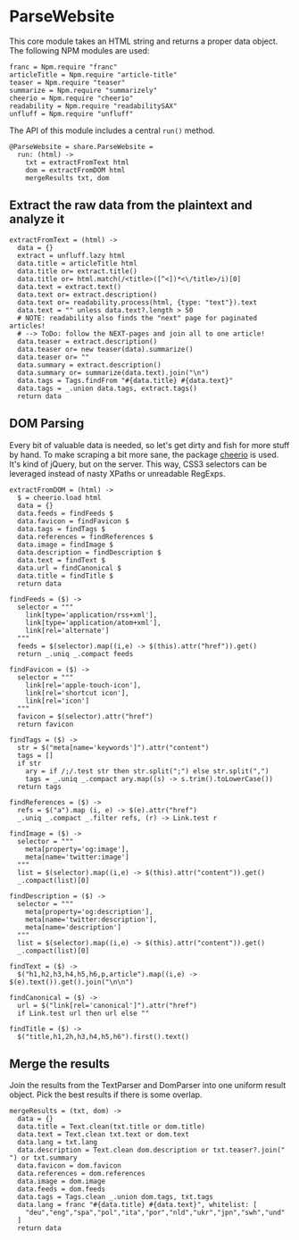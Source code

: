 # ParseWebsite
This core module takes an HTML string and returns a proper data object. The
following NPM modules are used:

    franc = Npm.require "franc"
    articleTitle = Npm.require "article-title"
    teaser = Npm.require "teaser"
    summarize = Npm.require "summarizely"
    cheerio = Npm.require "cheerio"
    readability = Npm.require "readabilitySAX"
    unfluff = Npm.require "unfluff"

The API of this module includes a central `run()` method.

    @ParseWebsite = share.ParseWebsite =
      run: (html) ->
        txt = extractFromText html
        dom = extractFromDOM html
        mergeResults txt, dom

## Extract the raw data from the plaintext and analyze it

    extractFromText = (html) ->
      data = {}
      extract = unfluff.lazy html
      data.title = articleTitle html
      data.title or= extract.title()
      data.title or= html.match(/<title>([^<])*<\/title>/i)[0]
      data.text = extract.text()
      data.text or= extract.description()
      data.text or= readability.process(html, {type: "text"}).text
      data.text = "" unless data.text?.length > 50
      # NOTE: readability also finds the "next" page for paginated articles!
      # --> ToDo: follow the NEXT-pages and join all to one article!
      data.teaser = extract.description()
      data.teaser or= new teaser(data).summarize()
      data.teaser or= ""
      data.summary = extract.description()
      data.summary or= summarize(data.text).join("\n")
      data.tags = Tags.findFrom "#{data.title} #{data.text}"
      data.tags = _.union data.tags, extract.tags()
      return data

## DOM Parsing

Every bit of valuable data is needed, so let's get dirty and fish for more
stuff by hand. To make scraping a bit more sane, the package
[cheerio](https://www.npmjs.com/package/cheerio) is used. It's kind of
jQuery, but on the server. This way, CSS3 selectors can be leveraged instead
of nasty XPaths or unreadable RegExps.

    extractFromDOM = (html) ->
      $ = cheerio.load html
      data = {}
      data.feeds = findFeeds $
      data.favicon = findFavicon $
      data.tags = findTags $
      data.references = findReferences $
      data.image = findImage $
      data.description = findDescription $
      data.text = findText $
      data.url = findCanonical $
      data.title = findTitle $
      return data

    findFeeds = ($) ->
      selector = """
        link[type='application/rss+xml'],
        link[type='application/atom+xml'],
        link[rel='alternate']
      """
      feeds = $(selector).map((i,e) -> $(this).attr("href")).get()
      return _.uniq _.compact feeds

    findFavicon = ($) ->
      selector = """
        link[rel='apple-touch-icon'],
        link[rel='shortcut icon'],
        link[rel='icon']
      """
      favicon = $(selector).attr("href")
      return favicon

    findTags = ($) ->
      str = $("meta[name='keywords']").attr("content")
      tags = []
      if str
        ary = if /;/.test str then str.split(";") else str.split(",")
        tags = _.uniq _.compact ary.map((s) -> s.trim().toLowerCase())
      return tags

    findReferences = ($) ->
      refs = $("a").map (i, e) -> $(e).attr("href")
      _.uniq _.compact _.filter refs, (r) -> Link.test r

    findImage = ($) ->
      selector = """
        meta[property='og:image'],
        meta[name='twitter:image']
      """
      list = $(selector).map((i,e) -> $(this).attr("content")).get()
      _.compact(list)[0]

    findDescription = ($) ->
      selector = """
        meta[property='og:description'],
        meta[name='twitter:description'],
        meta[name='description']
      """
      list = $(selector).map((i,e) -> $(this).attr("content")).get()
      _.compact(list)[0]

    findText = ($) ->
      $("h1,h2,h3,h4,h5,h6,p,article").map((i,e) -> $(e).text()).get().join("\n\n")

    findCanonical = ($) ->
      url = $("link[rel='canonical']").attr("href")
      if Link.test url then url else ""

    findTitle = ($) ->
      $("title,h1,2h,h3,h4,h5,h6").first().text()

## Merge the results

Join the results from the TextParser and DomParser into one uniform
result object. Pick the best results if there is some overlap.

    mergeResults = (txt, dom) ->
      data = {}
      data.title = Text.clean(txt.title or dom.title)
      data.text = Text.clean txt.text or dom.text
      data.lang = txt.lang
      data.description = Text.clean dom.description or txt.teaser?.join(" ") or txt.summary
      data.favicon = dom.favicon
      data.references = dom.references
      data.image = dom.image
      data.feeds = dom.feeds
      data.tags = Tags.clean _.union dom.tags, txt.tags
      data.lang = franc "#{data.title} #{data.text}", whitelist: [
        "deu","eng","spa","pol","ita","por","nld","ukr","jpn","swh","und"
      ]
      return data